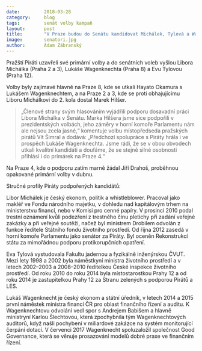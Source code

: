 ```yaml
---
date:         2018-03-28
category:     blog
tags:         senát volby kampaň
layout:       post
title:        "V Praze budou do Senátu kandidovat Michálek, Tylová a Wagenknecht" 
image:        senatori.jpg
author:       Adam Zábranský
---
```


Pražští Piráti uzavřeli své primární volby a do senátních voleb vyšlou Libora Michálka (Praha 2 a 3), Lukáše Wagenknechta (Praha 8) a Evu Tylovou (Praha 12). 

Volby byly zajímavé hlavně na Praze 8, kde se utkali Hayato Okamura s Lukášem Wagenknechtem, a na Praze 2 a 3, kde se proti obhajujícímu Liboru Michálkovi do 2. kola dostal Marek Hilšer.

> „Členové strany svým hlasováním vyjádřili podporu dosavadní práci Libora Michálka v Senátu. Marka Hilšera jsme sice podpořili v prezidentských volbách, jeho záměry v horní komoře Parlamentu nám ale nejsou zcela jasné,“ komentuje volbu místopředseda pražských pirátů Vít Šimral a dodává: „Předchozí spolupráce s Piráty hrála i ve prospěch Lukáše Wagenknechta. Jsme rádi, že se v obou obvodech utkali kvalitní kandidáti a doufáme, že se stejně silné osobnosti přihlásí i do primárek na Praze 4.“

Na Praze 4, kde o podporu zatím marně žádal Jiří Drahoš, proběhnou opakované primární volby v dubnu.

Stručné profily Piráty podpořených kandidátů:

Libor Michálek je český ekonom, politik a whistleblower. Pracoval jako makléř ve Fondu národního majetku, v dohledu nad kapitálovým trhem na ministerstvu financí, nebo v Komisi pro cenné papíry. V prosinci 2010 podal trestní oznámení kvůli podezření z trestného činu pletichy při zadání veřejné zakázky a při veřejné soutěži, načež byl ministrem Drobilem odvolán z funkce ředitele Státního fondu životního prostředí. Od října 2012 zasedá v horní komoře Parlamentu jako senátor za Piráty. Byl oceněn Rekonstrukcí státu za mimořádnou podporu protikorupčních opatření.

Eva Tylová vystudovala Fakultu jadernou a fyzikálně inženýrskou ČVUT. Mezi lety 1998 a 2002 byla náměstkyní ministra životního prostředí a v letech 2002–2003 a 2008–2010 ředitelkou České inspekce životního prostředí. Od roku 2010 do roku 2014 byla místostarostkou Prahy 12 a od roku 2014 je zastupitelkou Prahy 12 za Stranu zelených s podporou Pirátů a LES. 

Lukáš Wagenknecht je český ekonom a státní úředník, v letech 2014 a 2015 první náměstek ministra financí ČR pro oblast finančního řízení a auditu. K Wagenknechtovu odvolání vedl spor s Andrejem Babišem a hlavně ministryní Karlou Šlechtovou, která zpochybnila tým Wagenknechtových auditorů, když našli pochybení v miliardové zakázce na systém monitorující čerpání dotací. V červenci 2017 Wagenknecht spoluzaložil společnost Good Governance, která se věnuje prosazování modelů dobré praxe ve finančním řízení.

